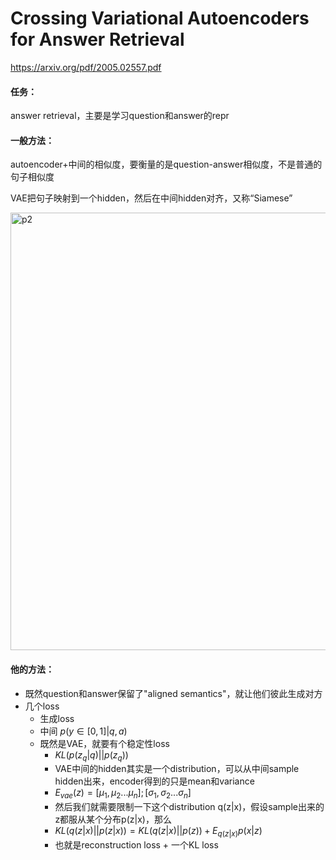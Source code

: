 # Crossing Variational Autoencoders for Answer Retrieval

https://arxiv.org/pdf/2005.02557.pdf

#### 任务：

answer retrieval，主要是学习question和answer的repr

#### 一般方法：

autoencoder+中间的相似度，要衡量的是question-answer相似度，不是普通的句子相似度

VAE把句子映射到一个hidden，然后在中间hidden对齐，又称“Siamese”

<img src="https://p.ipic.vip/0nl1dl.png" alt="p2" width="700"/>

#### 他的方法：

* 既然question和answer保留了"aligned semantics"，就让他们彼此生成对方
* 几个loss
  * 生成loss
  * 中间 $p(y\in[0,1]|q,a)$
  * 既然是VAE，就要有个稳定性loss
    * $KL(p(z_q|q)||p(z_q))$
    * VAE中间的hidden其实是一个distribution，可以从中间sample hidden出来，encoder得到的只是mean和variance
    * $E_{vae}(z)=[\mu_1,\mu_2...\mu_n];[\sigma_1,\sigma_2...\sigma_n]$
    * 然后我们就需要限制一下这个distribution q(z|x)，假设sample出来的z都服从某个分布p(z|x)，那么
    * $KL(q(z|x)||p(z|x)) = KL(q(z|x)||p(z))+E_{q(z|x)}p(x|z)$
    * 也就是reconstruction loss + 一个KL loss


